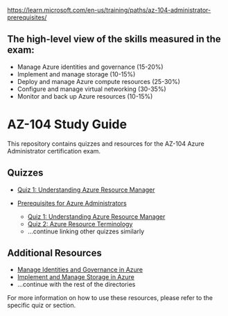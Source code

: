 https://learn.microsoft.com/en-us/training/paths/az-104-administrator-prerequisites/

## The high-level view of the skills measured in the exam:

- Manage Azure identities and governance (15-20%)
- Implement and manage storage (10-15%)
- Deploy and manage Azure compute resources (25-30%)
- Configure and manage virtual networking (30-35%)
- Monitor and back up Azure resources (10-15%)

# AZ-104 Study Guide

This repository contains quizzes and resources for the AZ-104 Azure Administrator certification exam.

## Quizzes

- [Quiz 1: Understanding Azure Resource Manager](./01_Prerequisites_for_Azure_administrators/Quizz_1_Understanding_Azure_Resource_Manager/README.md)


- [Prerequisites for Azure Administrators](./01_Prerequisites_for_Azure_administrators/)
  - [Quiz 1: Understanding Azure Resource Manager](./01_Prerequisites_for_Azure_administrators/Quizz_1_Understanding_Azure_Resource_Manager)
  - [Quiz 2: Azure Resource Terminology](./01_Prerequisites_for_Azure_administrators/Quizz_2_Azure_Resource_Terminology)
  - ...continue linking other quizzes similarly

## Additional Resources

- [Manage Identities and Governance in Azure](./02_Manage_identities_and_governance_in_Azure/)
- [Implement and Manage Storage in Azure](./03_Implement_and_manage_storage_in_Azure/)
- ...continue with the rest of the directories

For more information on how to use these resources, please refer to the specific quiz or section.

